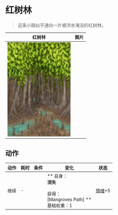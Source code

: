# 红树林  
> 这条小路似乎通向一片被洪水淹没的红树林。  
  
  红树林  |   图片   
 ----  |  ----:   
   |  <img decoding="async" src="Sprite/Mangroves.png" href="a.md" style="max-width:300px;max-height:300px;">   
  
## 动作  
动作  |  耗时  |  条件  |  变化  |  状态  
----  |  ----  |  ----  |  ----  |  ----  
继续<br>  |  -  |    |  ** 自身：**<br>消失<br><br>** 获得： **<br>** [Mangroves Path] **<br>基础权重：1  |  [情绪](Morale.md)+5  


<script>document.title="红树林 - 卡牌生存百科 Card Survival Wiki";</script>